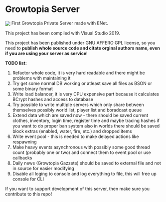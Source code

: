 # Growtopia Server
<img align="center" src="https://github-readme-stats.vercel.app/api?username=MacaylaMarvelous81&count_private=true&show_icons=true&theme=radical">
First Growtopia Private Server made with ENet.

This project has been compiled with Visual Studio 2019.

This project has been published under GNU AFFERO GPL license, so you need to **publish whole source code and citate orginal authors name, even if you are using your server as service**!

**TODO list:**
1. Refactor whole code, it is very hard readable and there might be problems with maintaining it
2. Try get some normal DB working or atleast save all files as BSON or some binary format
3. Write load balancer, it is very CPU expensive part because it calculates BCrypt hashes and access to database
4. Try possible to write multiple servers which only share between themselves possibly world list, player list and boradcast queue
5. Extend data which are saved now - there should be saved current clothes, inventory, login time, register time and maybe tracing hashes if you want to do proper ban system also in worlds there should be saved block extras (enabled, water, fire, etc.) and dropped items
6. Write event pool - this is needed to make delayed actions like respawning
7. Make heavy events asynchronous with possibly some good thread count (probably one or two) and connect them to event pool or use callbacks
8. Daily news (Growtopia Gazzete) should be saved to external file and not in source for easier modifying
9. Disable all loging to console and log everything to file, this will free up console for CLI

If you want to support development of this server, then make sure you contribute to this repo!